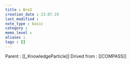 ```yaml
---
title : Bre2
creation_date : 23.07.19
last_modified :
note_type : basic
category :
memo_level :
aliases : 
tags : []
---
```


Parent : [[_KnowledgeParticle]]
Drived from : [[COMPASS]]


